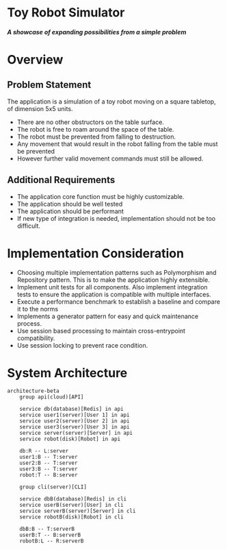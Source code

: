 # Toy Robot Simulator
#### _A showcase of expanding possibilities from a simple problem_
# Overview
## Problem Statement

The application is a simulation of a toy robot moving on a square tabletop, of dimension 5x5 units. 
- There are no other obstructors on the table surface.
- The robot is free to roam around the space of the table.
- The robot must be prevented from falling to destruction.
- Any movement that would result in the robot falling from the table must be prevented
- However further valid movement commands must still be allowed.

## Additional Requirements

- The application core function must be highly customizable.
- The application should be well tested
- The application should be performant
- If new type of integration is needed, implementation should not be too difficult.

# Implementation Consideration

- Choosing multiple implementation patterns such as Polymorphism and Repository pattern. 
  This is to make the application highly extensible.
- Implement unit tests for all components. 
  Also implement integration tests to ensure the application is compatible with multiple interfaces.
- Execute a performance benchmark to establish a baseline and compare it to the norms
- Implements a generator pattern for easy and quick maintenance process.
- Use session based processing to maintain cross-entrypoint compatibility.
- Use session locking to prevent race condition.

# System Architecture

```mermaid
architecture-beta
    group api(cloud)[API]

    service db(database)[Redis] in api
    service user1(server)[User 1] in api
    service user2(server)[User 2] in api
    service user3(server)[User 3] in api
    service server(server)[Server] in api
    service robot(disk)[Robot] in api

    db:R -- L:server
    user1:B -- T:server
    user2:B -- T:server
    user3:B -- T:server
    robot:T -- B:server

    group cli(server)[CLI]

    service dbB(database)[Redis] in cli
    service userB(server)[User] in cli
    service serverB(server)[Server] in cli
    service robotB(disk)[Robot] in cli

    dbB:B -- T:serverB
    userB:T -- B:serverB
    robotB:L -- R:serverB
```
